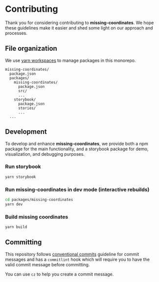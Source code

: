 # Contributing

Thank you for considering contributing to **missing-coordinates**.
We hope these guidelines make it easier and shed some light on our approach and processes.

## File organization

We use [yarn workspaces](https://classic.yarnpkg.com/en/docs/workspaces/) to manage packages in this monorepo.

```
missing-coordinates/
  package.json
  packages/
    missing-coordinates/
      package.json
      src/
      ...
    storybook/
      package.json
      stories/
      ...
  ...
```

## Development

To develop and enhance **missing-coordinates**, we provide both a npm package for the main functionality, and a storybook package for demo, visualization, and debugging purposes.

### Run storybook

```sh
yarn storybook
```

### Run missing-coordinates in dev mode (interactive rebuilds)

```sh
cd packages/missing-coordinates
yarn dev
```

### Build missing coordinates

```sh
yarn build
```

## Committing

This repository follows
[conventional commits](https://www.conventionalcommits.org/en/v1.0.0-beta.3/) guideline for commit
messages and has a `commitlint` hook which will require you to have the valid commit message before
committing.

You can use `cz` to help you create a commit message.

